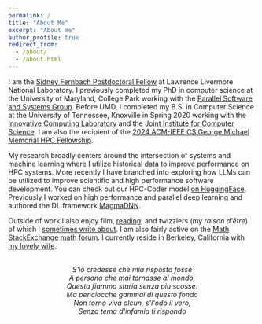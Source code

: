 ```yaml
---
permalink: /
title: "About Me"
excerpt: "About me"
author_profile: true
redirect_from: 
  - /about/
  - /about.html
---
```


I am the [Sidney Fernbach Postdoctoral
Fellow](https://computing.llnl.gov/fernbach) at Lawrence Livermore National
Laboratory. I previously completed my PhD in computer science at the University
of Maryland, College Park working with the [Parallel Software and Systems
Group](https://pssg.cs.umd.edu). Before UMD, I completed my B.S. in Computer
Science at the University of Tennessee, Knoxville in Spring 2020 working with
the [Innovative Computing Laboratory](https://www.icl.utk.edu/) and the [Joint
Institute for Computer Science](https://www.jics.utk.edu/). I am also the
recipient of the [2024 ACM-IEEE CS George Michael Memorial HPC
Fellowship](https://awards.acm.org/hpc-fellows).

My research broadly centers around the intersection of systems and machine
learning where I utilize historical data to improve performance on HPC systems.
More recently I have branched into exploring how LLMs can be utilized to improve
scientific and high performance software development. You can check out our
HPC-Coder model [on
HuggingFace](https://huggingface.co/hpcgroup/hpc-coder-v2-6.7b). Previously I
worked on high performance and parallel deep learning and authored the DL
framework [MagmaDNN](https://github.com/MagmaDNN/magmadnn).

Outside of work I also enjoy film,
[reading](https://www.goodreads.com/user/show/101631777-daniel-nichols), and
twizzlers (my _raison d'être_) of which I [sometimes write
about](/year-archive/). I am also fairly active on the [Math StackExchange math
forum](https://math.stackexchange.com/users/274085/dando18). I currently reside
in Berkeley, California with [my lovely
wife](https://sites.google.com/view/mollyharnish/about).

<p align="center">
<i>
<br>
S'io credesse che mia risposta fosse<br>
A persona che mai tornasse al mondo,<br>
Questa fiamma staria senza piu scosse.<br>
Ma penciocche gammai di questo fondo<br>
Non torno viva alcun, s'i'odo il vero,<br>
Senza tema d'infamia ti rispondo<br>
</i>
</p>
